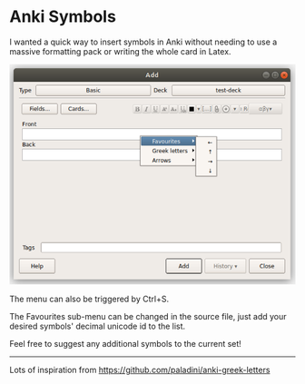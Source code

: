 # Anki Symbols

I wanted a quick way to insert symbols in Anki without needing to use a massive formatting pack or writing the whole card in Latex.

![](anki-symbols.png)

The menu can also be triggered by Ctrl+S.

The Favourites sub-menu can be changed in the source file, just add your desired symbols' decimal unicode id to the list.

Feel free to suggest any additional symbols to the current set!

***

Lots of inspiration from https://github.com/paladini/anki-greek-letters
